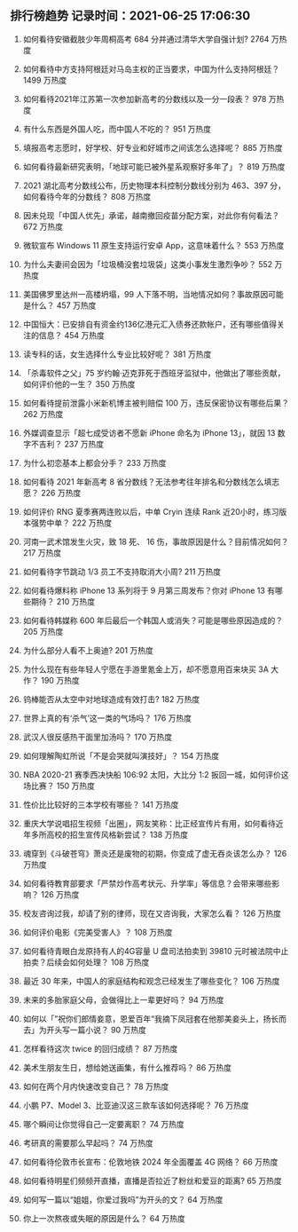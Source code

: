 
## 排行榜趋势 记录时间：2021-06-25 17:06:30
  
  1. 如何看待安徽截肢少年周桐高考 684 分并通过清华大学自强计划? 2764 万热度
    
  2. 如何看待中方支持阿根廷对马岛主权的正当要求，中国为什么支持阿根廷？ 1499 万热度
    
  3. 如何看待2021年江苏第一次参加新高考的分数线以及一分一段表？ 978 万热度
    
  4. 有什么东西是外国人吃，而中国人不吃的？ 951 万热度
    
  5. 填报高考志愿时，好学校、好专业和好城市之间该怎么选择呢？ 885 万热度
    
  6. 如何看待最新研究表明，「地球可能已被外星系观察好多年了」？ 819 万热度
    
  7. 2021 湖北高考分数线公布，历史物理本科控制分数线分别为 463、397 分，如何看待今年的分数线？ 808 万热度
    
  8. 因未兑现「中国人优先」承诺，越南撤回疫苗分配方案，对此你有何看法？ 672 万热度
    
  9. 微软宣布 Windows 11 原生支持运行安卓 App，这意味着什么？ 553 万热度
    
  10. 为什么夫妻间会因为「垃圾桶没套垃圾袋」这类小事发生激烈争吵？ 552 万热度
    
  11. 美国佛罗里达州一高楼坍塌，99 人下落不明，当地情况如何？事故原因可能是什么？ 457 万热度
    
  12. 中国恒大：已安排自有资金约136亿港元汇入债券还款帐户，还有哪些值得关注的信息？ 454 万热度
    
  13. 读专科的话，女生选择什么专业比较好呢？ 381 万热度
    
  14. 「杀毒软件之父」75 岁约翰·迈克菲死于西班牙监狱中，他做出了哪些贡献，如何评价他的一生？ 350 万热度
    
  15. 如何看待提前泄露小米新机博主被判赔偿 100 万，违反保密协议有哪些后果？ 262 万热度
    
  16. 外媒调查显示「超七成受访者不愿新 iPhone 命名为 iPhone 13」，就因 13 数字不吉利？ 237 万热度
    
  17. 为什么初恋基本上都会分手？ 233 万热度
    
  18. 如何看待 2021 年新高考 8 省分数线？无法参考往年排名和分数线怎么填志愿？ 226 万热度
    
  19. 如何评价 RNG 夏季赛两连败以后，中单 Cryin 连续 Rank 近20小时，练习版本强势中单？ 222 万热度
    
  20. 河南一武术馆发生火灾，致 18 死、 16 伤，事故原因是什么？目前情况如何？ 217 万热度
    
  21. 如何看待字节跳动 1/3 员工不支持取消大小周? 211 万热度
    
  22. 如何看待爆料称 iPhone 13 系列将于 9 月第三周发布？你对 iPhone 13 有哪些期待？ 210 万热度
    
  23. 如何看待韩媒称 600 年后最后一个韩国人或消失？可能是哪些原因造成的？ 205 万热度
    
  24. 为什么部分人看不上奥迪? 201 万热度
    
  25. 为什么现在有些年轻人宁愿在手游里氪金上万，却不愿意用百来块买 3A 大作？ 190 万热度
    
  26. 钨棒能否从太空中对地球造成有效打击? 182 万热度
    
  27. 世界上真的有‘杀气’这一类的气场吗？ 176 万热度
    
  28. 武汉人很反感热干面里加汤吗？ 170 万热度
    
  29. 如何理解陶虹所说「不是会哭就叫演技好」？ 154 万热度
    
  30. NBA 2020-21 赛季西决快船 106:92 太阳，大比分 1:2 扳回一城，如何评价这场比赛？ 150 万热度
    
  31. 性价比比较好的三本学校有哪些？ 141 万热度
    
  32. 重庆大学说唱招生视频「出圈」，网友笑称：比正经宣传片有用，如何看待近年多所高校的招生宣传风格新尝试？ 138 万热度
    
  33. 魂穿到《斗破苍穹》萧炎还是废物的初期，你变成了虚无吞炎该怎么办？ 126 万热度
    
  34. 如何看待教育部要求「严禁炒作高考状元、升学率」等信息？会带来哪些影响？ 126 万热度
    
  35. 校友咨询过我，却请了别的律师，现在又咨询我，大家怎么看？ 126 万热度
    
  36. 如何评价电影《完美受害人》？ 108 万热度
    
  37. 如何看待青眼白龙原持有人的4G容量 U 盘司法拍卖到 39810 元时被法院中止拍卖？后续会如何处理？ 108 万热度
    
  38. 最近 30 年来，中国人的家庭结构和观念已经发生了哪些变化？ 106 万热度
    
  39. 未来的多胎家庭父母，会做得比上一辈更好吗？ 94 万热度
    
  40. 如何以「”祝你们郎情妾意，恩爱百年“我摘下凤冠套在他那美妾头上，扬长而去」为开头写一篇小说？ 90 万热度
    
  41. 怎样看待这次 twice 的回归成绩？ 87 万热度
    
  42. 美术生朋友生日，想给她送画集，有什么推荐吗？ 86 万热度
    
  43. 如何在两个月内快速改变自己？ 78 万热度
    
  44. 小鹏 P7、Model 3、比亚迪汉这三款车该如何选择呢？ 76 万热度
    
  45. 哪个瞬间让你觉得自己一定要离职？ 74 万热度
    
  46. 考研真的需要那么早起吗？ 74 万热度
    
  47. 如何看待伦敦市长宣布：伦敦地铁 2024 年全面覆盖 4G 网络？ 66 万热度
    
  48. 如何看待明星们频频开直播，直播是否拉近了粉丝和爱豆的距离? 65 万热度
    
  49. 如何写一篇以“姐姐，你爱过我吗”为开头的文？ 64 万热度
    
  50. 你上一次熬夜或失眠的原因是什么？ 64 万热度
    